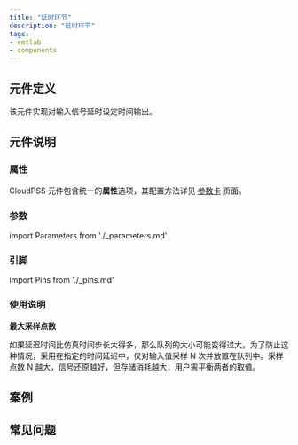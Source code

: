 ```yaml
---
title: "延时环节"
description: "延时环节"
tags:
- emtlab
- components
---
```


## 元件定义

该元件实现对输入信号延时设定时间输出。

## 元件说明



### 属性

CloudPSS 元件包含统一的**属性**选项，其配置方法详见 [参数卡](docs/documents/software/10-xstudio/20-simstudio/40-workbench/20-function-zone/30-design-tab/30-param-panel/index.md) 页面。

### 参数

import Parameters from './_parameters.md'

<Parameters/>

### 引脚

import Pins from './_pins.md'

<Pins/>

### 使用说明

**最大采样点数**

如果延迟时间比仿真时间步长大得多，那么队列的大小可能变得过大。为了防止这种情况，采用在指定的时间延迟中，仅对输入值采样 N 次并放置在队列中。采样点数 N 越大，信号还原越好，但存储消耗越大，用户需平衡两者的取值。

## 案例

## 常见问题

